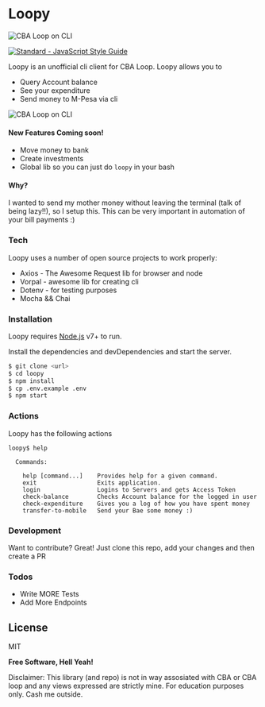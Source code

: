 # Loopy
![CBA Loop on CLI](https://i.imgur.com/v4BTJLv.png)

<a href="https://standardjs.com"><img src="https://img.shields.io/badge/code_style-standard-brightgreen.svg" alt="Standard - JavaScript Style Guide"></a>

Loopy is an unofficial cli client for CBA Loop. Loopy allows you to

  - Query Account balance
  - See your expenditure
  - Send money to M-Pesa via cli

![CBA Loop on CLI](https://i.imgur.com/QHOrCgB.gif)

#### New Features Coming soon!

  - Move money to bank
  - Create investments
  - Global lib so you can just do `loopy` in your bash

#### Why?

I wanted to send my mother money without leaving the terminal (talk of being lazy!!), so I setup this.
This can be very important in automation of your bill payments :)

### Tech

Loopy uses a number of open source projects to work properly:

- Axios - The Awesome Request lib for browser and node
- Vorpal - awesome lib for creating cli
- Dotenv - for testing purposes
- Mocha && Chai

### Installation

Loopy requires [Node.js](https://nodejs.org/) v7+ to run.

Install the dependencies and devDependencies and start the server.

```sh
$ git clone <url>
$ cd loopy
$ npm install
$ cp .env.example .env
$ npm start
```

### Actions

Loopy has the following actions

```
loopy$ help

  Commands:

    help [command...]    Provides help for a given command.
    exit                 Exits application.
    login                Logins to Servers and gets Access Token
    check-balance        Checks Account balance for the logged in user
    check-expenditure    Gives you a log of how you have spent money
    transfer-to-mobile   Send your Bae some money :)

```

### Development

Want to contribute? Great!
Just clone this repo, add your changes and then create a PR


### Todos

 - Write MORE Tests
 - Add More Endpoints

License
----

MIT


**Free Software, Hell Yeah!**

Disclaimer: This library (and repo) is not in way assosiated with CBA or CBA loop and any views expressed are strictly mine.
For education purposes only. Cash me outside.
